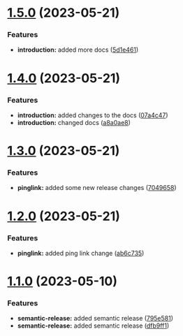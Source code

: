 # [1.5.0](https://github.com/JoshuaKeys/pinglink-ui/compare/v1.4.0...v1.5.0) (2023-05-21)


### Features

* **introduction:** added more docs ([5d1e461](https://github.com/JoshuaKeys/pinglink-ui/commit/5d1e461aa9ab896cc15d50240e86c9994719f12b))

# [1.4.0](https://github.com/JoshuaKeys/pinglink-ui/compare/v1.3.0...v1.4.0) (2023-05-21)


### Features

* **introduction:** added changes to the docs ([07a4c47](https://github.com/JoshuaKeys/pinglink-ui/commit/07a4c47585601d769f0b136d6c7c3879de7c8baf))
* **introduction:** changed docs ([a8a0ae8](https://github.com/JoshuaKeys/pinglink-ui/commit/a8a0ae84903aee2928a71df3d09141dacaa79334))

# [1.3.0](https://github.com/JoshuaKeys/pinglink-ui/compare/v1.2.0...v1.3.0) (2023-05-21)


### Features

* **pinglink:** added some new release changes ([7049658](https://github.com/JoshuaKeys/pinglink-ui/commit/7049658cc3279f64ab0719b1fd1d99fc737e6c07))

# [1.2.0](https://github.com/JoshuaKeys/pinglink-ui/compare/v1.1.0...v1.2.0) (2023-05-21)


### Features

* **pinglink:** added ping link change ([ab6c735](https://github.com/JoshuaKeys/pinglink-ui/commit/ab6c735c530ebfade894f9f9bdfdd6c8c95ea678))

# [1.1.0](https://github.com/JoshuaKeys/pinglink-ui/compare/v1.0.3...v1.1.0) (2023-05-10)


### Features

* **semantic-release:** added semantic release ([795e581](https://github.com/JoshuaKeys/pinglink-ui/commit/795e581b3b01de52e46ca0e677acf7a5628c35b7))
* **semantic-release:** added semantic release ([dfb9ff1](https://github.com/JoshuaKeys/pinglink-ui/commit/dfb9ff1ec548ba992ba958408ff56d7669133bf5))
